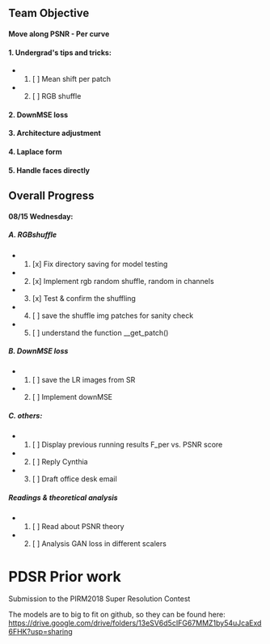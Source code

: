 ## Team Objective

#### Move along PSNR - Per curve

#### 1. Undergrad's tips and tricks: 
  - 1. [ ] Mean shift per patch 
  - 2. [ ] RGB shuffle 
  
#### 2. DownMSE loss 

#### 3. Architecture adjustment 

#### 4. Laplace form

#### 5. Handle faces directly 


## Overall Progress 

#### 08/15 Wednesday: 
  ##### A. RGBshuffle 
  - 1. [x] Fix directory saving for model testing 
  - 2. [x] Implement rgb random shuffle, random in channels
  - 3. [x] Test & confirm the shuffling 
  - 4. [ ] save the shuffle img patches for sanity check 
  - 5. [ ] understand the function __get_patch()
  
  ##### B. DownMSE loss 
  - 1. [ ] save the LR images from SR 
  - 2. [ ] Implement downMSE
  
  ##### C. others: 
  - 1. [ ] Display previous running results F_per vs. PSNR score 
  - 2. [ ] Reply Cynthia 
  - 3. [ ] Draft office desk email 
  
  ##### Readings & theoretical analysis
  - 1. [ ] Read about PSNR theory 
  - 2. [ ] Analysis GAN loss in different scalers 

# PDSR Prior work
Submission to the PIRM2018 Super Resolution Contest 

The models are to big to fit on github, so they can be found here: https://drive.google.com/drive/folders/13eSV6d5cIFG67MMZ1by54uJcaExd6FHK?usp=sharing



